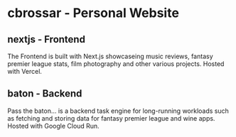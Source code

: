 # cbrossar - Personal Website

## nextjs - Frontend
The Frontend is built with Next.js showcaseing music reviews, fantasy premier league stats, film photography and other various projects. Hosted with Vercel.

## baton - Backend
Pass the baton... is a backend task engine for long-running workloads such as fetching and storing data for fantasy premier league and wine apps. Hosted with Google Cloud Run.